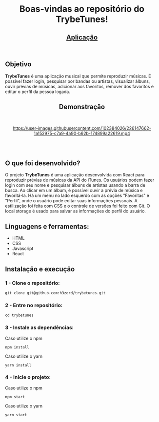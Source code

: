 <h1 align="center">Boas-vindas ao repositório do TrybeTunes!</h1>

<h2 align="center">
  <a href="https://h3zord.github.io/trybetunes" target="_blank">
    Aplicação
  </a>
</h2>
<br/>

## Objetivo

<strong>TrybeTunes</strong> é uma aplicação musical que permite reproduzir músicas. É possível fazer login, pesquisar por bandas ou artistas, visualizar álbuns, ouvir prévias de músicas, adicionar aos favoritos, remover dos favoritos e editar o perfil da pessoa logada.

<h2 align="center">Demonstração</h2>
<br/>

<div align="center">

https://user-images.githubusercontent.com/102384026/226147662-1a152975-c7a9-4a90-b62b-174899a22619.mp4

</div>

<br/>
<br/>

## O que foi desenvolvido?

O projeto <strong>TrybeTunes</strong> é uma aplicação desenvolvida com React para reproduzir prévias de músicas da API do iTunes. Os usuários podem fazer login com seu nome e pesquisar álbuns de artistas usando a barra de busca. Ao clicar em um álbum, é possível ouvir a prévia de música e favoritá-la. Há um menu no lado esquerdo com as opções "Favoritas" e "Perfil", onde o usuário pode editar suas informações pessoais. A estilização foi feita com CSS e o controle de versões foi feito com Git. O local storage é usado para salvar as informações do perfil do usuário.

## Linguagens e ferramentas:
- HTML
- CSS
- Javascript
- React

## Instalação e execução

### 1 - Clone o repositório:
```
git clone git@github.com:h3zord/trybetunes.git
```

### 2 - Entre no repositório:
```
cd trybetunes
```

### 3 - Instale as dependências:
Caso utilize o npm
```
npm install
```
Caso utilize o yarn
```
yarn install
```

### 4 - Inicie o projeto:
Caso utilize o npm
```
npm start
```
Caso utilize o yarn
```
yarn start
```
